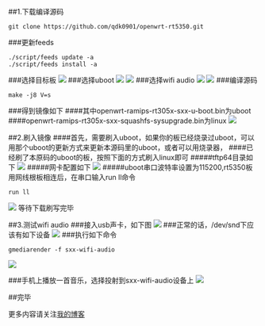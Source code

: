 ﻿##1.下载编译源码
```
git clone https://github.com/qdk0901/openwrt-rt5350.git
```
###更新feeds
```
./script/feeds update -a
./script/feeds install -a
```
###选择目标板
![](http://transing.bj.bcebos.com/rt5350-menuconfig.JPG)
###选择uboot
![](http://transing.bj.bcebos.com/rt5350-bootloader.JPG?responseContentDisposition=attachment)
![](http://transing.bj.bcebos.com/rt5350-uboot.JPG?responseContentDisposition=attachment)
###选择wifi audio
![](http://transing.bj.bcebos.com/wifi-audio1.JPG)
![](http://transing.bj.bcebos.com/wifi-audio2.JPG)
###编译源码
```
make -j8 V=s
```
###得到镜像如下
####其中openwrt-ramips-rt305x-sxx-u-boot.bin为uboot
####openwrt-ramips-rt305x-sxx-squashfs-sysupgrade.bin为linux
![](http://transing.bj.bcebos.com/rt5350-images.JPG?responseContentDisposition=attachment)

##2.刷入镜像
####首先，需要刷入uboot，如果你的板已经烧录过uboot，可以用那个uboot的更新方式来更新本源码里的uboot，或者可以用烧录器，
####已经刷了本原码的uboot的板，按照下面的方式刷入linux即可
#####tftp64目录如下
![](http://transing.bj.bcebos.com/rt5350-flash1.JPG?responseContentDisposition=attachment)
#####网卡配置如下
![](http://transing.bj.bcebos.com/rt5350-flash2.JPG?responseContentDisposition=attachment)
#####uboot串口波特率设置为115200,rt5350板用网线根板相连后，在串口输入run ll命令
```
run ll
```
![](http://transing.bj.bcebos.com/rt5350-flash4.JPG?responseContentDisposition=attachment)
等待下载刷写完毕

##3.测试wifi audio
###接入usb声卡，如下图
![](http://transing.bj.bcebos.com/IMG_20150727_222954.jpg?responseContentDisposition=attachment)
###正常的话，/dev/snd下应该有如下设备
![](http://transing.bj.bcebos.com/rt5350-wifi-audio.JPG?responseContentDisposition=attachment)
###执行如下命令
```
gmediarender -f sxx-wifi-audio
```
![](http://transing.bj.bcebos.com/rt5350-wifi-audio2.JPG?responseContentDisposition=attachment)

###手机上播放一首音乐，选择投射到sxx-wifi-audio设备上
![](http://transing.bj.bcebos.com/Screenshot_2015-07-27-22-35-42.png?responseContentDisposition=attachment)

##完毕

更多内容请关注[我的博客](http://transing.xyz)